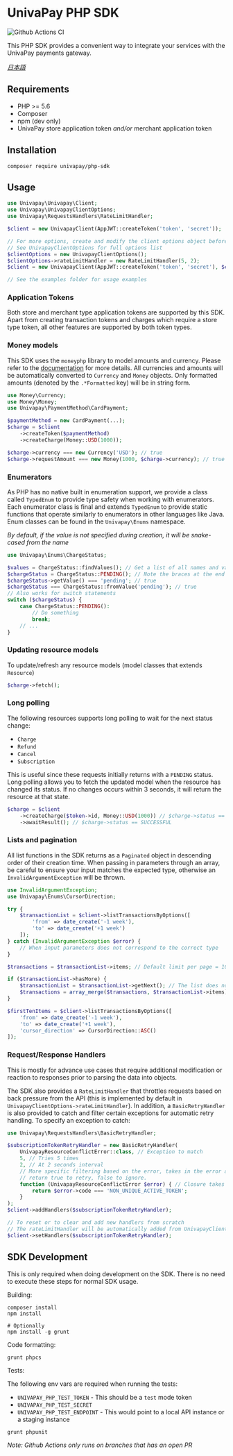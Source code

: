 # UnivaPay PHP SDK

![Github Actions CI](https://github.com/univapay/univapay-php-sdk/workflows/PHP%20lint%20&%20test/badge.svg)

This PHP SDK provides a convenient way to integrate your services with the UnivaPay payments gateway.

*[日本語](README.md)*

## Requirements

- PHP >= 5.6
- Composer
- npm (dev only)
- UnivaPay store application token _and/or_ merchant application token

## Installation

```shell
composer require univapay/php-sdk
```

## Usage

```php
use Univapay\Univapay\Client;
use Univapay\UnivapayClientOptions;
use Univapay\RequestsHandlers\RateLimitHandler;

$client = new UnivapayClient(AppJWT::createToken('token', 'secret'));

// For more options, create and modify the client options object before instantiating the client
// See UnivapayClientOptions for full options list
$clientOptions = new UnivapayClientOptions();
$clientOptions->rateLimitHandler = new RateLimitHandler(5, 2);
$client = new UnivapayClient(AppJWT::createToken('token', 'secret'), $clientOptions);

// See the examples folder for usage examples
```

### Application Tokens

Both store and merchant type application tokens are supported by this SDK. Apart from creating transaction tokens and charges which require a store type token, all other features are supported by both token types.

### Money models
This SDK uses the `moneyphp` library to model amounts and currency. Please refer to the [documentation](http://moneyphp.org/en/latest/index.html) for more details.
All currencies and amounts will be automatically converted to `Currency` and `Money` objects. Only formatted amounts (denoted by the `.*Formatted` key) will be in string form.

```php
use Money\Currency;
use Money\Money;
use Univapay\PaymentMethod\CardPayment;

$paymentMethod = new CardPayment(...);
$charge = $client
    ->createToken($paymentMethod)
    ->createCharge(Money::USD(1000));

$charge->currency === new Currency('USD'); // true
$charge->requestAmount === new Money(1000, $charge->currency); // true
```

### Enumerators

As PHP has no native built in enumeration support, we provide a class called `TypedEnum` to provide type safety when working with enumerators. Each enumerator class is final and extends `TypedEnum` to provide static functions that operate similarly to enumerators in other languages like Java. Enum classes can be found in the `Univapay\Enums` namespace.

_By default, if the value is not specified during creation, it will be snake-cased from the name_

```php
use Univapay\Enums\ChargeStatus;

$values = ChargeStatus::findValues(); // Get a list of all names and values in the enumerator
$chargeStatus = ChargeStatus::PENDING(); // Note the braces at the end
$chargeStatus->getValue() === 'pending'; // true
$chargeStatus === ChargeStatus::fromValue('pending'); // true
// Also works for switch statements
switch ($chargeStatus) {
    case ChargeStatus::PENDING():
        // Do something
        break;
    // ...
}
```

### Updating resource models
To update/refresh any resource models (model classes that extends `Resource`)

```php
$charge->fetch();
```

### Long polling
The following resources supports long polling to wait for the next status change:
- `Charge`
- `Refund`
- `Cancel`
- `Subscription`

This is useful since these requests initially returns with a `PENDING` status. Long polling allows you to fetch the updated model when the resource has changed its status. If no changes occurs within 3 seconds, it will return the resource at that state.

```php
$charge = $client
    ->createCharge($token->id, Money::USD(1000)) // $charge->status == PENDING
    ->awaitResult(); // $charge->status == SUCCESSFUL
```

### Lists and pagination

All list functions in the SDK returns as a `Paginated` object in descending order of their creation time. When passing in parameters through an array, be careful to ensure your input matches the expected type, otherwise an `InvalidArgumentException` will be thrown.

```php
use InvalidArgumentException;
use Univapay\Enums\CursorDirection;

try {
    $transactionList = $client->listTransactionsByOptions([
        'from' => date_create('-1 week'),
        'to' => date_create('+1 week')
    ]);
} catch (InvalidArgumentException $error) {
    // When input parameters does not correspond to the correct type
}

$transactions = $transactionList->items; // Default limit per page = 10 items

if ($transactionList->hasMore) {
    $transactionList = $transactionList->getNext(); // The list does not mutate internally
    $transactions = array_merge($transactions, $transactionList->items);
}

$firstTenItems = $client->listTransactionsByOptions([
    'from' => date_create('-1 week'),
    'to' => date_create('+1 week'),
    'cursor_direction' => CursorDirection::ASC()
]);
```

### Request/Response Handlers

This is mostly for advance use cases that require additional modification or reaction to responses prior to parsing the data into objects.

The SDK also provides a `RateLimitHandler` that throttles requests based on back pressure from the API (this is implemented by default in `UnivapayClientOptions->rateLimitHandler`). In addition, a `BasicRetryHandler` is also provided to catch and filter certain exceptions for automatic retry handling. To specify an exception to catch:

```php
use Univapay\RequestsHandlers\BasicRetryHandler;

$subscriptionTokenRetryHandler = new BasicRetryHandler(
    UnivapayResourceConflictError::class, // Exception to match
    5, // Tries 5 times
    2, // At 2 seconds interval
    // More specific filtering based on the error, takes in the error as the first parameter
    // return true to retry, false to ignore.
    function (UnivapayResourceConflictError $error) { // Closure takes one parameter and must match the declared Exception class
        return $error->code === 'NON_UNIQUE_ACTIVE_TOKEN';
    }
);
$client->addHandlers($subscriptionTokenRetryHandler);

// To reset or to clear and add new handlers from scratch
// The rateLimitHandler will be automatically added from UnivapayClientOptions
$client->setHandlers($subscriptionTokenRetryHandler);
```

## SDK Development

This is only required when doing development on the SDK. There is no need to execute these steps for normal SDK usage.

Building:
```shell
composer install
npm install

# Optionally
npm install -g grunt
```

Code formatting:
```shell
grunt phpcs
```

Tests:

The following env vars are required when running the tests:

- `UNIVAPAY_PHP_TEST_TOKEN` - This should be a `test` mode token
- `UNIVAPAY_PHP_TEST_SECRET`
- `UNIVAPAY_PHP_TEST_ENDPOINT` - This would point to a local API instance or a staging instance

```shell
grunt phpunit
```
_Note: Github Actions only runs on branches that has an open PR_
